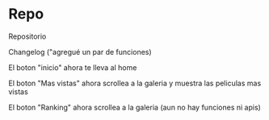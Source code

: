 # Repo
Repositorio

Changelog ("agregué un par de funciones)

El boton "inicio" ahora te lleva al home

El boton "Mas vistas" ahora scrollea a la galeria y muestra las peliculas mas vistas

El boton "Ranking" ahora scrollea a la galeria (aun no hay funciones ni apis)

